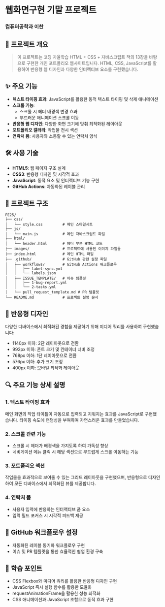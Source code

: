 # 웹화면구현 기말 프로젝트

### 컴퓨터공학과 이찬

## 📝 프로젝트 개요
> 이 프로젝트는 코딩 자율학습 HTML + CSS + 자바스크립트 책의 13장을 바탕으로 구현한 개인 포트폴리오 웹사이트입니다. 
HTML, CSS, JavaScript를 활용하여 반응형 웹 디자인과 다양한 인터랙티브 요소를 구현했습니다.

## ✨ 주요 기능
- **텍스트 타이핑 효과**: JavaScript를 활용한 동적 텍스트 타이핑 및 삭제 애니메이션
- **스크롤 기능**: 
  - 스크롤 시 헤더 배경색 변경 효과
  - 부드러운 애니메이션 스크롤 이동
- **반응형 웹 디자인**: 다양한 화면 크기에 맞춰 최적화된 레이아웃
- **포트폴리오 갤러리**: 작업물 전시 섹션
- **연락처 폼**: 사용자와 소통할 수 있는 연락처 양식

## 🛠 사용 기술
- **HTML5**: 웹 페이지 구조 설계
- **CSS3**: 반응형 디자인 및 시각적 효과
- **JavaScript**: 동적 요소 및 인터랙티브 기능 구현
- **GitHub Actions**: 자동화된 레이블 관리

## 📂 프로젝트 구조
```
FE25/
├── css/
│   └── style.css         # 메인 스타일시트
├── js/
│   └── main.js           # 메인 자바스크립트 파일
├── html/
│   └── header.html       # 헤더 부분 HTML 코드
├── images/               # 프로젝트에 사용된 이미지 파일들
├── index.html            # 메인 HTML 파일
├── .github/              # GitHub 관련 설정 파일
│   ├── workflows/        # GitHub Actions 워크플로우
│   │   ├── label-sync.yml
│   │   └── labels.json
│   ├── ISSUE_TEMPLATE/   # 이슈 템플릿
│   │   ├── 1-bug-report.yml
│   │   └── 2-tasks.yml
│   └── pull_request_template.md # PR 템플릿
└── README.md             # 프로젝트 설명 문서
```

## 📱 반응형 디자인
다양한 디바이스에서 최적화된 경험을 제공하기 위해 미디어 쿼리를 사용하여 구현했습니다:
- 1140px 이하: 2단 레이아웃으로 전환
- 992px 이하: 폰트 크기 및 컨테이너 너비 조정
- 768px 이하: 1단 레이아웃으로 전환
- 576px 이하: 추가 크기 조정
- 400px 이하: 모바일 최적화 레이아웃

## 🔍 주요 기능 상세 설명

### 1. 텍스트 타이핑 효과
메인 화면의 직업 타이틀이 자동으로 입력되고 지워지는 효과를 JavaScript로 구현했습니다. 타이핑 속도에 랜덤성을 부여하여 자연스러운 효과를 만들었습니다.

### 2. 스크롤 관련 기능
- 스크롤 시 헤더가 배경색을 가지도록 하여 가독성 향상
- 네비게이션 메뉴 클릭 시 해당 섹션으로 부드럽게 스크롤 이동하는 기능

### 3. 포트폴리오 섹션
작업물을 효과적으로 보여줄 수 있는 그리드 레이아웃을 구현했으며, 반응형으로 디자인하여 모든 디바이스에서 최적화된 뷰를 제공합니다.

### 4. 연락처 폼
- 사용자 입력에 반응하는 인터랙티브 폼 요소
- 입력 필드 포커스 시 시각적 피드백 제공

## 🤝 GitHub 워크플로우 설정
- 자동화된 레이블 동기화 워크플로우 구현
- 이슈 및 PR 템플릿을 통한 효율적인 협업 환경 구축

## 🧠 학습 포인트
- CSS Flexbox와 미디어 쿼리를 활용한 반응형 디자인 구현
- JavaScript 즉시 실행 함수를 활용한 모듈화
- requestAnimationFrame을 활용한 성능 최적화
- CSS 애니메이션과 JavaScript 조합으로 동적 효과 구현
